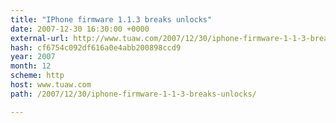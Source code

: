 ```yaml
---
title: "IPhone firmware 1.1.3 breaks unlocks"
date: 2007-12-30 16:30:00 +0000
external-url: http://www.tuaw.com/2007/12/30/iphone-firmware-1-1-3-breaks-unlocks/
hash: cf6754c092df616a0e4abb200898ccd9
year: 2007
month: 12
scheme: http
host: www.tuaw.com
path: /2007/12/30/iphone-firmware-1-1-3-breaks-unlocks/

---
```



